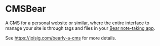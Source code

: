 # CMSBear

A CMS for a personal website or similar, where the entire interface to
manage your site is through tags and files in your [Bear
note-taking app](https://bear.app/).

See https://joisig.com/bearly-a-cms for more details.
